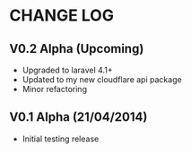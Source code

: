 CHANGE LOG
==========


## V0.2 Alpha (Upcoming)

* Upgraded to laravel 4.1+
* Updated to my new cloudflare api package
* Minor refactoring


## V0.1 Alpha (21/04/2014)

* Initial testing release
